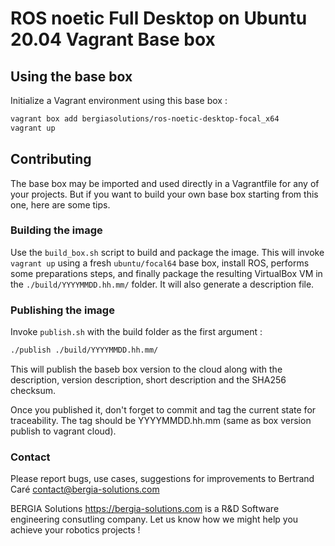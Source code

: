 # ROS noetic Full Desktop on Ubuntu 20.04 Vagrant Base box

## Using the base box

Initialize a Vagrant environment using this base box :

```bash
vagrant box add bergiasolutions/ros-noetic-desktop-focal_x64
vagrant up
```
## Contributing

The base box may be imported and used directly in a Vagrantfile for any of your projects. But if you want to build your own base box starting from this one, here are some tips.

### Building the image

Use the ```build_box.sh``` script to build and package the image. 
This will invoke ```vagrant up``` using a fresh ```ubuntu/focal64``` base box, install ROS, performs some preparations steps, and finally package the resulting VirtualBox VM in the ```./build/YYYYMMDD.hh.mm/``` folder. It will also generate a description file.

### Publishing the image

Invoke ```publish.sh``` with the build folder as the first argument :

```bash
./publish ./build/YYYYMMDD.hh.mm/
```

This will publish the baseb box version to the cloud along with the description, version description, short description and the SHA256 checksum.

Once you published it, don't forget to commit and tag the current state for traceability. The tag should be YYYYMMDD.hh.mm (same as box version publish to vagrant cloud).

### Contact

Please report bugs, use cases, suggestions for improvements to Bertrand Caré <contact@bergia-solutions.com>

BERGIA Solutions <https://bergia-solutions.com> is a R&D Software engineering consutling company. Let us know how we might help you achieve your robotics projects !

